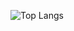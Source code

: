 ![Top Langs](https://github-readme-stats.vercel.app/api/top-langs/?username=CodingDos&bg_color=00000000&hide_border=true&hide_progress=true)
